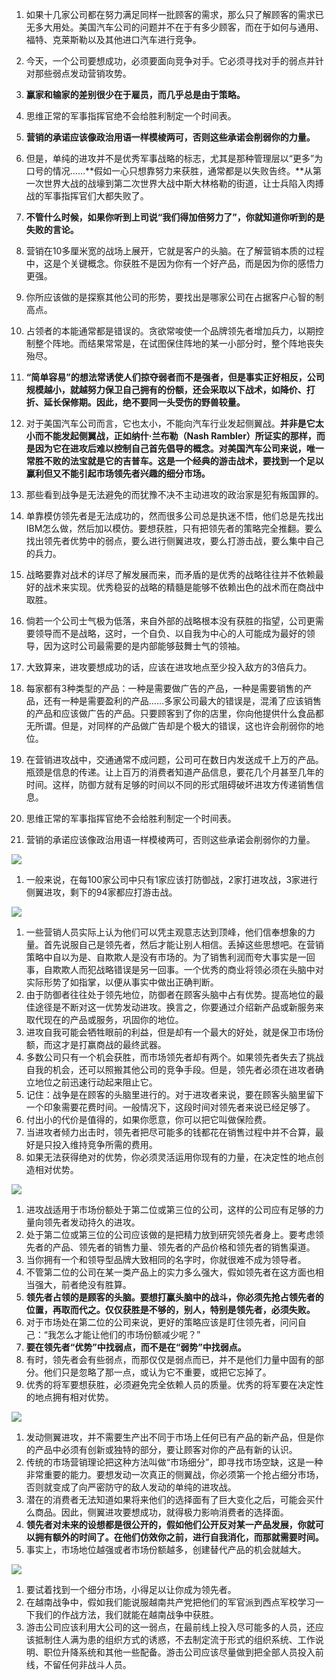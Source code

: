 1. 如果十几家公司都在努力满足同样一批顾客的需求，那么只了解顾客的需求已无多大用处。美国汽车公司的问题并不在于有多少顾客，而在于如何与通用、福特、克莱斯勒以及其他进口汽车进行竞争。
1. 今天，一个公司要想成功，必须要面向竞争对手。它必须寻找对手的弱点并针对那些弱点发动营销攻势。
1. **赢家和输家的差别很少在于雇员，而几乎总是由于策略。**
1. 思维正常的军事指挥官绝不会给胜利制定一个时间表。
1. **营销的承诺应该像政治用语一样模棱两可，否则这些承诺会削弱你的力量。**
1. 但是，单纯的进攻并不是优秀军事战略的标志，尤其是那种管理层以“更多”为口号的情况……**假如一心只想靠努力来获胜，通常都是以失败告终。**从第一次世界大战的战壕到第二次世界大战中斯大林格勒的街道，让士兵陷入肉搏战的军事指挥官们大都失败了。
1. **不管什么时候，如果你听到上司说“我们得加倍努力了”，你就知道你听到的是失败的言论。**
1. 营销在10多厘米宽的战场上展开，它就是客户的头脑。在了解营销本质的过程中，这是个关键概念。你获胜不是因为你有一个好产品，而是因为你的感悟力更强。
1. 你所应该做的是探察其他公司的形势，要找出是哪家公司在占据客户心智的制高点。
1. 占领者的本能通常都是错误的。贪欲常唆使一个品牌领先者增加兵力，以期控制整个阵地。而结果常常是，在试图保住阵地的某一小部分时，整个阵地丧失殆尽。
1. **“简单容易”的想法常诱使人们掠夺弱者而不是强者，但是事实正好相反，公司规模越小，就越努力保卫自己拥有的份额，还会采取以下战术，如降价、打折、延长保修期。因此，绝不要同一头受伤的野兽较量。**
1. 对于美国汽车公司而言，它也太小，不能向汽车行业发起侧翼战。**并非是它太小而不能发起侧翼战，正如纳什·兰布勒（Nash Rambler）所证实的那样，而是因为它在进攻后难以控制自己首先倡导的概念。对美国汽车公司来说，唯一常胜不败的法宝就是它的吉普车。这是一个经典的游击战术，要找到一个足以赢利但又不能引起市场领先者兴趣的细分市场。**
1. 那些看到战争是无法避免的而犹豫不决不主动进攻的政治家是犯有叛国罪的。


1. 单靠模仿领先者是无法成功的，然而很多公司总是执迷不悟，他们总是先找出IBM怎么做，然后加以模仿。要想获胜，只有把领先者的策略完全推翻。要么找出领先者优势中的弱点，要么进行侧翼进攻，要么打游击战，要么集中自己的兵力。
1. 战略要靠对战术的详尽了解发展而来，而矛盾的是优秀的战略往往并不依赖最好的战术来实现。优秀稳妥的战略的精髓是能够不依赖出色的战术而在商战中取胜。
1. 倘若一个公司士气极为低落，来自外部的战略根本没有获胜的指望，公司更需要领导而不是战略，这时，一个自负、以自我为中心的人可能成为最好的领导，因为这时公司最需要的是内部能够鼓舞士气的领袖。
1. 大致算来，进攻要想成功的话，应该在进攻地点至少投入敌方的3倍兵力。
1. 每家都有3种类型的产品：一种是需要做广告的产品，一种是需要销售的产品，还有一种是需要盈利的产品……多家公司最大的错误是，混淆了应该销售的产品和应该做广告的产品。只要顾客到了你的店里，你向他提供什么食品都无所谓。但是，对同样的产品做广告却是个极大的错误，这也许会削弱你的地位。
1. 在营销进攻战中，交通通常不成问题，公司可在数日内发送成千上万的产品。 瓶颈是信息的传递。让上百万的消费者知道产品信息，要花几个月甚至几年的时间。这样，防御方就有足够的时间以不同的形式阻碍破坏进攻方传递销售信息。
1. 思维正常的军事指挥官绝不会给胜利制定一个时间表。
1. 营销的承诺应该像政治用语一样模棱两可，否则这些承诺会削弱你的力量。



![](img/4种战略形式.jpeg)

1. 一般来说，在每100家公司中只有1家应该打防御战，2家打进攻战，3家进行侧翼进攻，剩下的94家都应打游击战。

![](img/防御战.jpeg)

1. 一些营销人员实际上认为他们可以凭主观意志达到顶峰，他们信奉想象的力量。首先说服自己是领先者，然后才能让别人相信。丢掉这些思想吧。在营销策略中自以为是、自欺欺人是没有市场的。为了销售利润而夸大事实是一回事，自欺欺人而犯战略错误是另一回事。一个优秀的商业将领必须在头脑中对实际形势了如指掌，以便从事实中做出正确判断。
1. 由于防御者往往处于领先地位，防御者在顾客头脑中占有优势。提高地位的最佳途径是不断对这一优势发动进攻。换言之，你要通过介绍新产品或新服务来取代现在的产品或服务，巩固你的地位。
1. 进攻自我可能会牺牲眼前的利益，但是却有一个最大的好处，就是保卫市场份额，而这才是打赢商战的最终武器。
1. 多数公司只有一个机会获胜，而市场领先者却有两个。如果领先者失去了挑战自我的机会，还可以照搬其他公司的竞争手段。但是，领先者必须在进攻者确立地位之前迅速行动起来阻止它。
1. 记住：战争是在顾客的头脑里进行的。对于进攻者来说，要在顾客头脑里留下一个印象需要花费时间。一般情况下，这段时间对领先者来说已经足够了。
1. 付出小的代价是值得的，如果你愿意，你可以把它叫做保险费。
1. 当进攻者倾力出击时，领先者把尽可能多的钱都花在销售过程中并不合算，最好是只投入维持竞争所需的费用。
1. 如果无法获得绝对的优势，你必须灵活运用你现有的力量，在决定性的地点创造相对优势。

![](img/进攻战.jpeg)

1. 进攻战适用于市场份额处于第二位或第三位的公司，这样的公司应有足够的力量向领先者发动持久的进攻。
1. 处于第二位或第三位的公司应该做的是把精力放到研究领先者身上。要考虑领先者的产品、领先者的销售力量、领先者的产品价格和领先者的销售渠道。
1. 当你拥有一个和领导型品牌大致相同的名字时，你就很难不成为领导者。
1. 不管第二位的公司在某一类产品上的实力多么强大，假如领先者在这方面也相当强大，前者绝没有胜算。
1. **领先者占领的是顾客的头脑。要想打赢头脑中的战斗，你必须先抢占领先者的位置，再取而代之。仅仅获胜是不够的，别人，特别是领先者，必须失败。**
1. 对于市场处在第二位的公司来说，更好的策略应该是盯住领先者，问问自己：“我怎么才能让他们的市场份额减少呢？”
1. **要在领先者“优势”中找弱点，而不是在“弱势”中找弱点。**
1. 有时，领先者会有些弱点，而那仅仅是弱点而已，并不是他们力量中固有的部分。他们只是忽略了那一点，或认为它不重要，或把它忘掉了。
1. 优秀的将军要想获胜，必须避免完全依赖人员的质量。优秀的将军要在决定性的地点拥有相对优势。

![](img/侧翼站.jpeg)

1. 发动侧翼进攻，并不需要生产出不同于市场上任何已有产品的新产品，但是你的产品中必须有创新或独特的部分，要让顾客对你的产品有新的认识。
1. 传统的市场营销理论把这种方法叫做“市场细分”，即寻找市场空缺，这是一种非常重要的能力。要想发动一次真正的侧翼战，你必须第一个抢占细分市场，否则就变成了向严密防守的敌人发动的单纯的进攻战。
1. 潜在的消费者无法知道如果将来他们的选择面有了巨大变化之后，可能会买什么商品。因此，侧翼进攻要想成功，就得极力影响消费者的选择面。
1. **领先者对未来的设想都是很公开的，假如他们公开反对某一产品发展，你就可以拥有额外的时间了。在他们仿效你之前，进行自我消化，而那就需要时间。**
1. 事实上，市场地位越强或者市场份额越多，创建替代产品的机会就越大。

![](img/游击战.jpeg)

1. 要试着找到一个细分市场，小得足以让你成为领先者。
1. 在越南战争中，假如我们能说服越南共产党把他们的军官派到西点军校学习一下我们的作战方法，我们就能在越南战争中获胜。
1. 游击公司应该利用大公司的这一弱点，在最前线上投入尽可能多的人员，还应该抵制住人满为患的组织方式的诱惑，不去制定流于形式的组织系统、工作说明、职位升降系统和其他一些配备。游击公司应该尽量做到把全部人员投入前线，不留任何非战斗人员。
